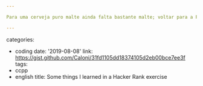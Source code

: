 ```yaml
---

Para uma cerveja puro malte ainda falta bastante malte; voltar para a Proibida. Bebi com o Strauss na reunião de acionistas no laguinho.

---
```

categories:
- coding
date: '2019-08-08'
link: https://gist.github.com/Caloni/31fd1105dd18374105d2eb00bce7ee3f
tags:
- ccpp
- english
title: Some things I learned in a Hacker Rank exercise
